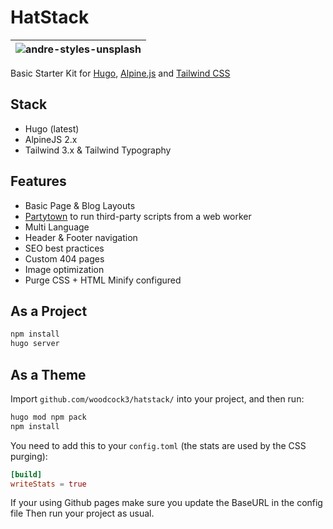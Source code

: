 # HatStack

|![andre-styles-unsplash](https://user-images.githubusercontent.com/64870518/163192328-6cb5f7ac-4fde-496f-9152-b6ea202ac802.jpg)|
| -------------------------------------------------------------------------------------------------------------- |

Basic Starter Kit for [Hugo](https://gohugo.io/), [Alpine.js](https://alpinejs.dev/) and [Tailwind CSS](https://www.tailwindcss.com)

## Stack

- Hugo (latest)
- AlpineJS 2.x
- Tailwind 3.x & Tailwind Typography

## Features

- Basic Page & Blog Layouts
- [Partytown](https://partytown.builder.io/) to run third-party scripts from a web worker
- Multi Language 
- Header & Footer navigation
- SEO best practices
- Custom 404 pages
- Image optimization
- Purge CSS + HTML Minify configured

## As a Project

```bash
npm install
hugo server
```

## As a Theme

Import `github.com/woodcock3/hatstack/` into your project, and then run:

```bash
hugo mod npm pack
npm install
```

You need to add this to your `config.toml` (the stats are used by the CSS purging):

```toml
[build]
writeStats = true
```

If your using Github pages make sure you update the BaseURL in the config file
Then run your project as usual.
